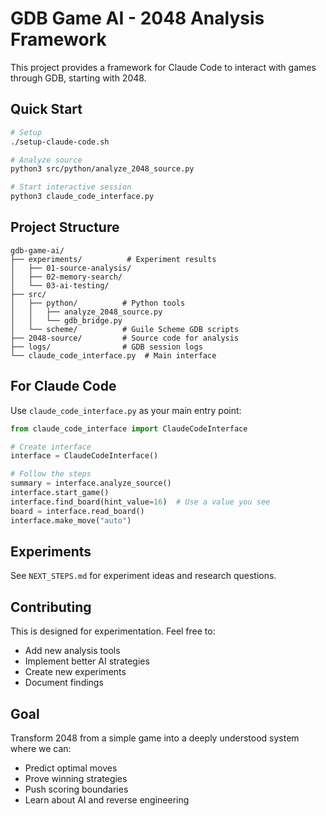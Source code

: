 # GDB Game AI - 2048 Analysis Framework

This project provides a framework for Claude Code to interact with games through GDB, starting with 2048.

## Quick Start

```bash
# Setup
./setup-claude-code.sh

# Analyze source
python3 src/python/analyze_2048_source.py

# Start interactive session
python3 claude_code_interface.py
```

## Project Structure

```
gdb-game-ai/
├── experiments/          # Experiment results
│   ├── 01-source-analysis/
│   ├── 02-memory-search/
│   └── 03-ai-testing/
├── src/
│   ├── python/          # Python tools
│   │   ├── analyze_2048_source.py
│   │   └── gdb_bridge.py
│   └── scheme/          # Guile Scheme GDB scripts
├── 2048-source/         # Source code for analysis
├── logs/                # GDB session logs
└── claude_code_interface.py  # Main interface
```

## For Claude Code

Use `claude_code_interface.py` as your main entry point:

```python
from claude_code_interface import ClaudeCodeInterface

# Create interface
interface = ClaudeCodeInterface()

# Follow the steps
summary = interface.analyze_source()
interface.start_game()
interface.find_board(hint_value=16)  # Use a value you see
board = interface.read_board()
interface.make_move("auto")
```

## Experiments

See `NEXT_STEPS.md` for experiment ideas and research questions.

## Contributing

This is designed for experimentation. Feel free to:
- Add new analysis tools
- Implement better AI strategies  
- Create new experiments
- Document findings

## Goal

Transform 2048 from a simple game into a deeply understood system where we can:
- Predict optimal moves
- Prove winning strategies
- Push scoring boundaries
- Learn about AI and reverse engineering
